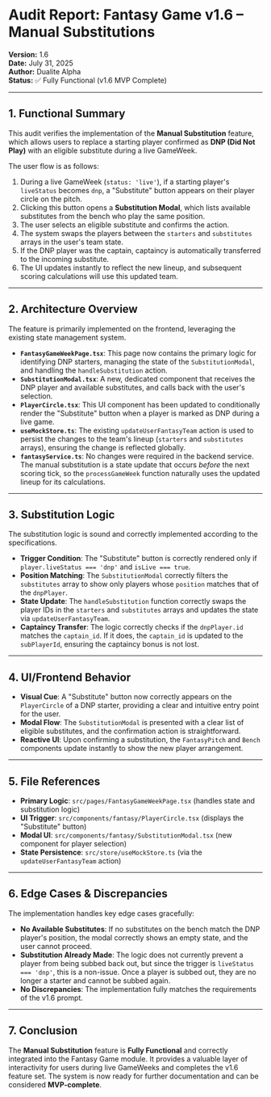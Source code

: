 #  Audit Report: Fantasy Game v1.6 – Manual Substitutions

**Version:** 1.6  
**Date:** July 31, 2025  
**Author:** Dualite Alpha  
**Status:** ✅ Fully Functional (v1.6 MVP Complete)

---

## 1. Functional Summary

This audit verifies the implementation of the **Manual Substitution** feature, which allows users to replace a starting player confirmed as **DNP (Did Not Play)** with an eligible substitute during a live GameWeek.

The user flow is as follows:
1.  During a live GameWeek (`status: 'live'`), if a starting player's `liveStatus` becomes `dnp`, a "Substitute" button appears on their player circle on the pitch.
2.  Clicking this button opens a **Substitution Modal**, which lists available substitutes from the bench who play the same position.
3.  The user selects an eligible substitute and confirms the action.
4.  The system swaps the players between the `starters` and `substitutes` arrays in the user's team state.
5.  If the DNP player was the captain, captaincy is automatically transferred to the incoming substitute.
6.  The UI updates instantly to reflect the new lineup, and subsequent scoring calculations will use this updated team.

---

## 2. Architecture Overview

The feature is primarily implemented on the frontend, leveraging the existing state management system.

-   **`FantasyGameWeekPage.tsx`**: This page now contains the primary logic for identifying DNP starters, managing the state of the `SubstitutionModal`, and handling the `handleSubstitution` action.
-   **`SubstitutionModal.tsx`**: A new, dedicated component that receives the DNP player and available substitutes, and calls back with the user's selection.
-   **`PlayerCircle.tsx`**: This UI component has been updated to conditionally render the "Substitute" button when a player is marked as DNP during a live game.
-   **`useMockStore.ts`**: The existing `updateUserFantasyTeam` action is used to persist the changes to the team's lineup (`starters` and `substitutes` arrays), ensuring the change is reflected globally.
-   **`fantasyService.ts`**: No changes were required in the backend service. The manual substitution is a state update that occurs *before* the next scoring tick, so the `processGameWeek` function naturally uses the updated lineup for its calculations.

---

## 3. Substitution Logic

The substitution logic is sound and correctly implemented according to the specifications.

-   **Trigger Condition**: The "Substitute" button is correctly rendered only if `player.liveStatus === 'dnp'` and `isLive === true`.
-   **Position Matching**: The `SubstitutionModal` correctly filters the `substitutes` array to show only players whose `position` matches that of the `dnpPlayer`.
-   **State Update**: The `handleSubstitution` function correctly swaps the player IDs in the `starters` and `substitutes` arrays and updates the state via `updateUserFantasyTeam`.
-   **Captaincy Transfer**: The logic correctly checks if the `dnpPlayer.id` matches the `captain_id`. If it does, the `captain_id` is updated to the `subPlayerId`, ensuring the captaincy bonus is not lost.

---

## 4. UI/Frontend Behavior

-   **Visual Cue**: A "Substitute" button now correctly appears on the `PlayerCircle` of a DNP starter, providing a clear and intuitive entry point for the user.
-   **Modal Flow**: The `SubstitutionModal` is presented with a clear list of eligible substitutes, and the confirmation action is straightforward.
-   **Reactive UI**: Upon confirming a substitution, the `FantasyPitch` and `Bench` components update instantly to show the new player arrangement.

---

## 5. File References

-   **Primary Logic**: `src/pages/FantasyGameWeekPage.tsx` (handles state and substitution logic)
-   **UI Trigger**: `src/components/fantasy/PlayerCircle.tsx` (displays the "Substitute" button)
-   **Modal UI**: `src/components/fantasy/SubstitutionModal.tsx` (new component for player selection)
-   **State Persistence**: `src/store/useMockStore.ts` (via the `updateUserFantasyTeam` action)

---

## 6. Edge Cases & Discrepancies

The implementation handles key edge cases gracefully:

-   **No Available Substitutes**: If no substitutes on the bench match the DNP player's position, the modal correctly shows an empty state, and the user cannot proceed.
-   **Substitution Already Made**: The logic does not currently prevent a player from being subbed back out, but since the trigger is `liveStatus === 'dnp'`, this is a non-issue. Once a player is subbed out, they are no longer a starter and cannot be subbed again.
-   **No Discrepancies**: The implementation fully matches the requirements of the v1.6 prompt.

---

## 7. Conclusion

The **Manual Substitution** feature is **Fully Functional** and correctly integrated into the Fantasy Game module. It provides a valuable layer of interactivity for users during live GameWeeks and completes the v1.6 feature set. The system is now ready for further documentation and can be considered **MVP-complete**.
